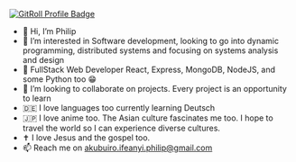 <a href="https://gitroll.io/profile/ubQn0Rd8ztRNV8CqvqcFAyln0IpO2" target="_blank"><img src="https://gitroll.io/api/badges/profiles/v1/ubQn0Rd8ztRNV8CqvqcFAyln0IpO2" alt="GitRoll Profile Badge"/></a>

- 👋 Hi, I’m Philip
- 👀 I’m interested in Software development, looking to go into dynamic programming, distributed systems and focusing on systems analysis and design
- 🌱 FullStack Web Developer React, Express, MongoDB, NodeJS, and some Python too 😁
- 💞️ I’m looking to collaborate on projects. Every project is an opportunity to learn
- 🇩🇪 I love languages too currently learning Deutsch
- 🇯🇵 I love anime too. The Asian culture fascinates me too. I hope to travel the world so I can experience diverse cultures.
- ✝️ I love Jesus and the gospel too.
- 📫 Reach me on akubuiro.ifeanyi.philip@gmail.com

<!---
philip-ifeanyi/philip-ifeanyi is a ✨ special ✨ repository because its `README.md` (this file) appears on your GitHub profile.
You can click the Preview link to take a look at your changes.
--->
